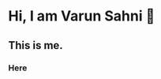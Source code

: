 # Hi, I am Varun Sahni 👋
## This is me.
### Here
<!--
Here are some ideas to get you started:

- 🔭 I’m currently working on Embedded Domain
- 🌱 I’m currently learning Python
- 👯 I’m looking to collaborate on ...
- 🤔 I’m looking for help with AWS
- 💬 Ask me about anything
- 📫 How to reach me: LinkedIn: https://www.linkedin.com/in/varun-sahni-446275a1/
- 😄 Pronouns: ...
- ⚡ Fun fact: ...
-->
